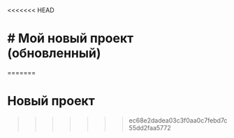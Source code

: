 <<<<<<< HEAD
# # Мой новый проект (обновленный)
=======
# Новый проект
>>>>>>> ec68e2dadea03c3f0aa0c7febd7c55dd2faa5772
